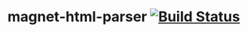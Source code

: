 # magnet-html-parser [![Build Status](https://travis-ci.org/mozilla-magnet/magnet-html-parser.svg?branch=master)](https://travis-ci.org/mozilla-magnet/magnet-html-parser)